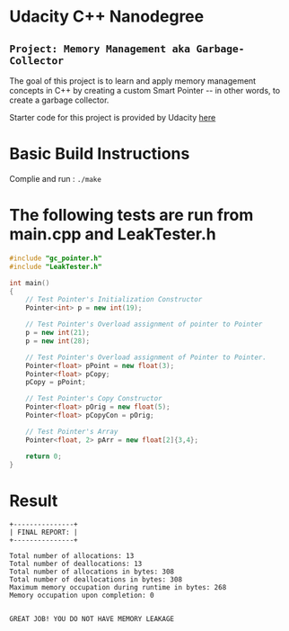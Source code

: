 # Udacity C++ Nanodegree

## `Project: Memory Management aka Garbage-Collector`

The goal of this project is to learn and apply memory management concepts in C++ by creating a custom Smart Pointer -- in other words, to create a garbage collector.

Starter code for this project is provided by Udacity [here](https://github.com/udacity/CppND-Garbage-Collector)

# Basic Build Instructions

Complie and run : `./make`

# The following tests are run from main.cpp and LeakTester.h

```c++
#include "gc_pointer.h"
#include "LeakTester.h"

int main()
{
    // Test Pointer's Initialization Constructor
    Pointer<int> p = new int(19);

    // Test Pointer's Overload assignment of pointer to Pointer
    p = new int(21);
    p = new int(28);

    // Test Pointer's Overload assignment of Pointer to Pointer.
    Pointer<float> pPoint = new float(3);
    Pointer<float> pCopy;
    pCopy = pPoint;

    // Test Pointer's Copy Constructor
    Pointer<float> pOrig = new float(5);
    Pointer<float> pCopyCon = pOrig;

    // Test Pointer's Array
    Pointer<float, 2> pArr = new float[2]{3,4};

    return 0;
}
```

# Result

```
+---------------+
| FINAL REPORT: |
+---------------+

Total number of allocations: 13
Total number of deallocations: 13
Total number of allocations in bytes: 308
Total number of deallocations in bytes: 308
Maximum memory occupation during runtime in bytes: 268
Memory occupation upon completion: 0


GREAT JOB! YOU DO NOT HAVE MEMORY LEAKAGE
```
